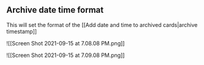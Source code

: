 ## Archive date time format

This will set the format of the [[Add date and time to archived cards|archive timestamp]]

![[Screen Shot 2021-09-15 at 7.08.08 PM.png]]

![[Screen Shot 2021-09-15 at 7.09.08 PM.png]]